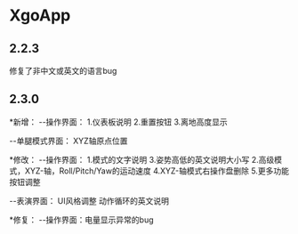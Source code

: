 # XgoApp
## 2.2.3
修复了非中文或英文的语言bug

## 2.3.0
*新增：
--操作界面：
1.仪表板说明
2.重置按钮
3.离地高度显示

--单腿模式界面：
XYZ轴原点位置


*修改：
--操作界面：
1.模式的文字说明
3.姿势高低的英文说明大小写
2.高级模式，XYZ-轴，Roll/Pitch/Yaw的运动速度
4.XYZ-轴模式右操作盘删除
5.更多功能按钮调整

--表演界面：
UI风格调整
动作循环的英文说明


*修复：
--操作界面：电量显示异常的bug

